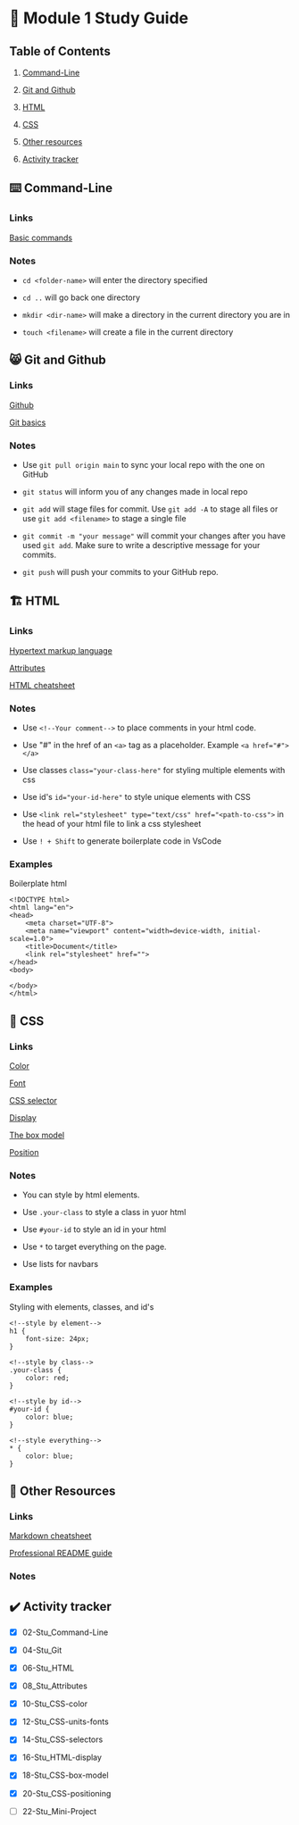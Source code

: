 # 📝 Module 1 Study Guide

## Table of Contents

1. [Command-Line](#command-line)

2. [Git and Github](#git)

3. [HTML](#html)

4. [CSS](#css)

5. [Other resources](#resources)

6. [Activity tracker](#tracker)
 
## ⌨️ Command-Line <a name="command-line"></a>

### Links

[Basic commands](https://developer.mozilla.org/en-US/docs/Learn/Tools_and_testing/Understanding_client-side_tools/Command_line#basic_built-in_terminal_commands)

### Notes

- `cd <folder-name>` will enter the directory specified

- `cd ..` will go back one directory

- `mkdir <dir-name>` will make a directory in the current directory you are in

- `touch <filename>` will create a file in the current directory

## 😸 Git and Github <a name="git"></a>

### Links

[Github](https://docs.github.com/en/get-started/quickstart/hello-world)

[Git basics](https://www.atlassian.com/git)

### Notes

- Use `git pull origin main` to sync your local repo with the one on GitHub

- `git status` will inform you of any changes made in local repo

- `git add` will stage files for commit. Use `git add -A` to stage all files or use `git add <filename>` to stage a single file

- `git commit -m "your message"` will commit your changes after you have used `git add`. Make sure to write a descriptive message for your commits.

- `git push` will push your commits to your GitHub repo.

## 🏗️ HTML <a name="html"></a>

### Links

[Hypertext markup language](https://developer.mozilla.org/en-US/docs/Web/HTML)

[Attributes](https://developer.mozilla.org/en-US/docs/Glossary/Attribute)

[HTML cheatsheet](https://coding-boot-camp.github.io/full-stack/html/html-cheatsheet)


### Notes

- Use `<!--Your comment-->` to place comments in your html code.

- Use "#" in the href of an `<a>` tag as a placeholder. Example `<a href="#"></a>`

- Use classes `class="your-class-here"` for styling multiple elements with css

- Use id's `id="your-id-here"` to style unique elements with CSS

- Use `<link rel="stylesheet" type="text/css" href="<path-to-css">` in the head of your html file to link a css stylesheet

- Use `! + Shift` to generate boilerplate code in VsCode

### Examples

Boilerplate html

```
<!DOCTYPE html>
<html lang="en">
<head>
    <meta charset="UTF-8">
    <meta name="viewport" content="width=device-width, initial-scale=1.0">
    <title>Document</title>
    <link rel="stylesheet" href="">
</head>
<body>
    
</body>
</html>
```

## 🎨 CSS <a name="css"></a>

### Links

[Color](https://developer.mozilla.org/en-US/docs/Web/CSS/color)

[Font](https://developer.mozilla.org/en-US/docs/Web/CSS/font)

[CSS selector](https://developer.mozilla.org/en-US/docs/Glossary/CSS_Selector)

[Display](https://developer.mozilla.org/en-US/docs/Web/CSS/display)

[The box model](https://developer.mozilla.org/en-US/docs/Learn/CSS/Building_blocks/The_box_model)

[Position](https://developer.mozilla.org/en-US/docs/Web/CSS/position)

### Notes

- You can style by html elements.

- Use `.your-class` to style a class in yuor html

- Use `#your-id` to style an id in your html

- Use `*` to target everything on the page. 

- Use lists for navbars

### Examples

Styling with elements, classes, and id's

```
<!--style by element-->
h1 {
    font-size: 24px;
}

<!--style by class-->
.your-class {
    color: red;
}

<!--style by id-->
#your-id {
    color: blue;
}

<!--style everything-->
* {
    color: blue;
}
```

## 📓 Other Resources <a name="resources"></a>

### Links

[Markdown cheatsheet](https://www.markdownguide.org/cheat-sheet/)

[Professional README guide](https://coding-boot-camp.github.io/full-stack/github/professional-readme-guide)


### Notes

## ✔️ Activity tracker <a name="tracker"></a>
- [x] 02-Stu_Command-Line

- [x] 04-Stu_Git

- [x] 06-Stu_HTML

- [x] 08_Stu_Attributes

- [x] 10-Stu_CSS-color

- [x] 12-Stu_CSS-units-fonts

- [x] 14-Stu_CSS-selectors

- [x] 16-Stu_HTML-display

- [x] 18-Stu_CSS-box-model

- [x] 20-Stu_CSS-positioning

- [ ] 22-Stu_Mini-Project
